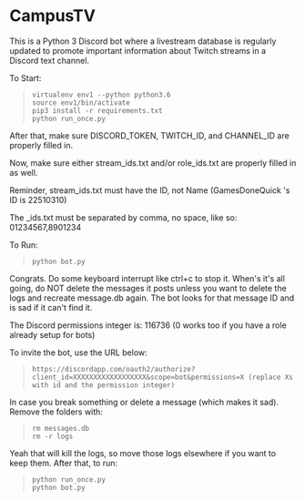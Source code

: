 # CampusTV

This is a Python 3 Discord bot where a livestream database is regularly updated to promote important information about Twitch streams in a Discord text channel.

To Start:
>     virtualenv env1 --python python3.6
>     source env1/bin/activate
>     pip3 install -r requirements.txt
>     python run_once.py
After that, make sure DISCORD_TOKEN, TWITCH_ID, and CHANNEL_ID are properly filled in.

Now, make sure either stream_ids.txt and/or role_ids.txt are properly filled in as well.

Reminder, stream_ids.txt must have the ID, not Name (GamesDoneQuick 's ID is 22510310)

The _ids.txt must be separated by comma, no space, like so: 01234567,8901234

To Run:
>     python bot.py

Congrats. Do some keyboard interrupt like ctrl+c to stop it.
When's it's all going, do NOT delete the messages it posts unless you want to delete the logs and recreate message.db again. The bot looks for that message ID and is sad if it can't find it.

The Discord permissions integer is: 116736 (0 works too if you have a role already setup for bots)

To invite the bot, use the URL below:
>     https://discordapp.com/oauth2/authorize?client_id=XXXXXXXXXXXXXXXXXX&scope=bot&permissions=X (replace Xs with id and the permission integer)

In case you break something or delete a message (which makes it sad). Remove the folders with:
>     rm messages.db
>     rm -r logs
Yeah that will kill the logs, so move those logs elsewhere if you want to keep them. After that, to run:
>     python run_once.py
>     python bot.py

